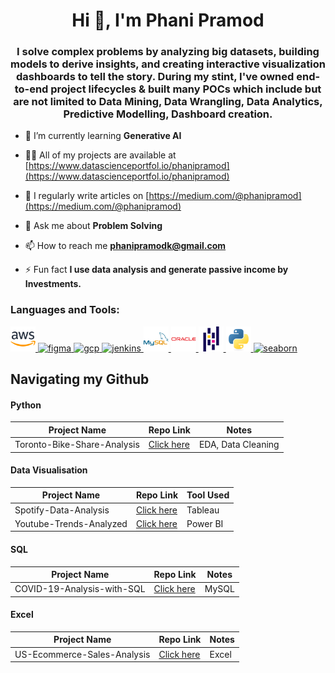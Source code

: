 <h1 align="center">Hi 👋, I'm Phani Pramod </h1>
<h3 align="center">I solve complex problems by analyzing big datasets, building models to derive insights, and creating interactive visualization dashboards to tell the story. During my stint, I've owned end-to-end project lifecycles & built many POCs which include but are not limited to Data Mining, Data Wrangling, Data Analytics, Predictive Modelling, Dashboard creation. </h3>

- 🌱 I’m currently learning **Generative AI**

- 👨‍💻 All of my projects are available at [https://www.datascienceportfol.io/phanipramod](https://www.datascienceportfol.io/phanipramod)

- 📝 I regularly write articles on [https://medium.com/@phanipramod](https://medium.com/@phanipramod)

- 💬 Ask me about **Problem Solving**

- 📫 How to reach me **phanipramodk@gmail.com**

- ⚡ Fun fact **I use data analysis and generate passive income by Investments.**


<h3 align="left">Languages and Tools:</h3>
<p align="left"> <a href="https://aws.amazon.com" target="_blank" rel="noreferrer"> <img src="https://raw.githubusercontent.com/devicons/devicon/master/icons/amazonwebservices/amazonwebservices-original-wordmark.svg" alt="aws" width="40" height="40"/> </a> <a href="https://www.figma.com/" target="_blank" rel="noreferrer"> <img src="https://www.vectorlogo.zone/logos/figma/figma-icon.svg" alt="figma" width="40" height="40"/> </a> <a href="https://cloud.google.com" target="_blank" rel="noreferrer"> <img src="https://www.vectorlogo.zone/logos/google_cloud/google_cloud-icon.svg" alt="gcp" width="40" height="40"/> </a> <a href="https://www.jenkins.io" target="_blank" rel="noreferrer"> <img src="https://www.vectorlogo.zone/logos/jenkins/jenkins-icon.svg" alt="jenkins" width="40" height="40"/> </a> <a href="https://www.mysql.com/" target="_blank" rel="noreferrer"> <img src="https://raw.githubusercontent.com/devicons/devicon/master/icons/mysql/mysql-original-wordmark.svg" alt="mysql" width="40" height="40"/> </a> <a href="https://www.oracle.com/" target="_blank" rel="noreferrer"> <img src="https://raw.githubusercontent.com/devicons/devicon/master/icons/oracle/oracle-original.svg" alt="oracle" width="40" height="40"/> </a> <a href="https://pandas.pydata.org/" target="_blank" rel="noreferrer"> <img src="https://raw.githubusercontent.com/devicons/devicon/2ae2a900d2f041da66e950e4d48052658d850630/icons/pandas/pandas-original.svg" alt="pandas" width="40" height="40"/> </a> <a href="https://www.python.org" target="_blank" rel="noreferrer"> <img src="https://raw.githubusercontent.com/devicons/devicon/master/icons/python/python-original.svg" alt="python" width="40" height="40"/> </a> <a href="https://seaborn.pydata.org/" target="_blank" rel="noreferrer"> <img src="https://seaborn.pydata.org/_images/logo-mark-lightbg.svg" alt="seaborn" width="40" height="40"/> </a> </p>

## Navigating my Github 

#### Python
| Project Name| Repo Link | Notes|
| --- | ---- | -- |
| Toronto-Bike-Share-Analysis | [Click here](https://github.com/kphanipramod/Toronto-Bike-Share-Analysis) | EDA, Data Cleaning |

#### Data Visualisation
| Project Name| Repo Link | Tool Used|
| --- | --- | --- |
| Spotify-Data-Analysis | [Click here](https://github.com/kphanipramod/Spotify-Data-Analysis) | Tableau|
| Youtube-Trends-Analyzed | [Click here](https://github.com/kphanipramod/Youtube-Trends-Analyzed) | Power BI|

#### SQL
| Project Name| Repo Link | Notes|
| --- | --- | --- |
| COVID-19-Analysis-with-SQL  |[Click here](https://github.com/kphanipramod/COVID-19-Analysis-with-SQL)|MySQL|

#### Excel
| Project Name| Repo Link | Notes|
| --- | --- | --- |
| US-Ecommerce-Sales-Analysis  |[Click here](https://github.com/kphanipramod/US-Ecommerce-Sales-Analysis)|Excel|
